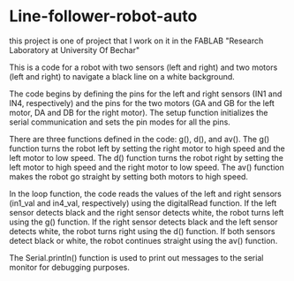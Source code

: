 # Line-follower-robot-auto
this project is one of project that I work on it in the FABLAB "Research Laboratory at University Of Bechar"


This is a code for a robot with two sensors (left and right) and two motors (left and right) to navigate a black line on a white background. 

The code begins by defining the pins for the left and right sensors (IN1 and IN4, respectively) and the pins for the two motors (GA and GB for the left motor, DA and DB for the right motor). The setup function initializes the serial communication and sets the pin modes for all the pins.

There are three functions defined in the code: g(), d(), and av(). The g() function turns the robot left by setting the right motor to high speed and the left motor to low speed. The d() function turns the robot right by setting the left motor to high speed and the right motor to low speed. The av() function makes the robot go straight by setting both motors to high speed.

In the loop function, the code reads the values of the left and right sensors (in1_val and in4_val, respectively) using the digitalRead function. If the left sensor detects black and the right sensor detects white, the robot turns left using the g() function. If the right sensor detects black and the left sensor detects white, the robot turns right using the d() function. If both sensors detect black or white, the robot continues straight using the av() function. 

The Serial.println() function is used to print out messages to the serial monitor for debugging purposes.
